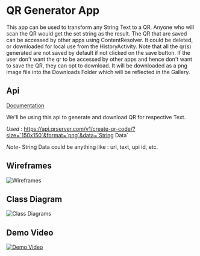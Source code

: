 # QR Generator App
This app can be used to transform any String Text to a QR. Anyone who will scan the QR would get the set string as the result.
The QR that are saved can be accessed by other apps using ContentResolver. It could be deleted, or downloaded for local use from the HistoryActivity. Note that all the qr(s) generated are not saved by default if not clicked on the save button. If the user don't want the qr to be accessed by other apps and hence don't want to save the QR, they can opt to download. It will be downloaded as a png image file into the Downloads Folder which will be reflected in the Gallery.

## Api

[Documentation](https://goqr.me/api/doc/)

We'll be using this api to generate and download QR for respective Text.

*Used* : https://api.qrserver.com/v1/create-qr-code/?size=`150x150`&format=`png`&data=`String Data`

*Note*- String Data could be anything like : url, text, upi id, etc.



## Wireframes

![Wireframes](https://drive.google.com/uc?id=1VeMZzph5kl0ydTHQl3zBtDK8N6OY5ge1)



## Class Diagram

![Class Diagrams](https://drive.google.com/uc?id=11HthwWetPn5z4gERS_giRhhxKOwQFJlx)



## Demo Video

[![Demo Video](https://drive.google.com/uc?id=1NpMNe2E5Ap9dvB2I2H3PaDFIYkEOja6x)](https://drive.google.com/uc?id=1yacjgrKlER__Qmy984_zyygSbpHuw0Zz)

